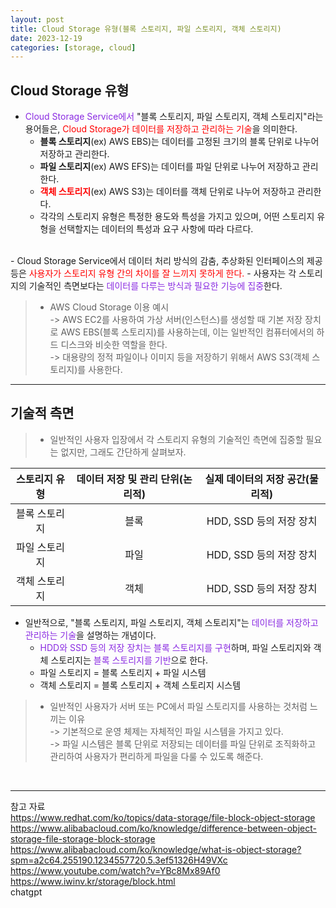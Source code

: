 ```yaml
---
layout: post
title: Cloud Storage 유형(블록 스토리지, 파일 스토리지, 객체 스토리지)
date: 2023-12-19
categories: [storage, cloud]
---
```

## Cloud Storage 유형
- <span style="color:blueviolet">Cloud Storage Service에서</span> "블록 스토리지, 파일 스토리지, 객체 스토리지"라는 용어들은, <span style="color:red">Cloud Storage가 데이터를 저장하고 관리하는 기술</span>을 의미한다.
    - **블록 스토리지**(ex) AWS EBS)는 데이터를 고정된 크기의 블록 단위로 나누어 저장하고 관리한다.
    - **파일 스토리지**(ex) AWS EFS)는 데이터를 파일 단위로 나누어 저장하고 관리한다.
    - <span style="color:red">**객체 스토리지**</span>(ex) AWS S3)는 데이터를 객체 단위로 나누어 저장하고 관리한다.  
    - 각각의 스토리지 유형은 특정한 용도와 특성을 가지고 있으며, 어떤 스토리지 유형을 선택할지는 데이터의 특성과 요구 사항에 따라 다르다.  
<br>
- Cloud Storage Service에서 데이터 처리 방식의 감춤, 추상화된 인터페이스의 제공 등은<span style="color:red"> 사용자가 스토리지 유형 간의 차이를 잘 느끼지 못하게 한다.</span>   
    - 사용자는 각 스토리지의 기술적인 측면보다는 <span style="color:blueviolet">데이터를 다루는 방식과 필요한 기능에 집중</span>한다.  

> - AWS Cloud Storage 이용 예시  
    -> AWS EC2를 사용하여 가상 서버(인스턴스)를 생성할 때 기본 저장 장치로 AWS EBS(블록 스토리지)를 사용하는데, 이는 일반적인 컴퓨터에서의 하드 디스크와 비슷한 역할을 한다.  
    -> 대용량의 정적 파일이나 이미지 등을 저장하기 위해서 AWS S3(객체 스토리지)를 사용한다.

---
## 기술적 측면
> - 일반적인 사용자 입장에서 각 스토리지 유형의 기술적인 측면에 집중할 필요는 없지만, 그래도 간단하게 살펴보자.

| 스토리지 유형 | 데이터 저장 및 관리 단위(논리적) | 실제 데이터의 저장 공간(물리적) |
|:-------------------------:|:-------------------------:|:---------------------:|
| 블록 스토리지 | 블록 |HDD, SSD 등의 저장 장치 |
| 파일 스토리지 | 파일 |HDD, SSD 등의 저장 장치 |
| 객체 스토리지 | 객체 |HDD, SSD 등의 저장 장치 |

- 일반적으로, "블록 스토리지, 파일 스토리지, 객체 스토리지"는 <span style="color:blueviolet">데이터를 저장하고 관리하는 기술</span>을 설명하는 개념이다.   
    - <span style="color:blueviolet">HDD와 SSD 등의 저장 장치는 블록 스토리지를 구현</span>하며, 파일 스토리지와 객체 스토리지는 <span style="color:blueviolet"> 블록 스토리지를 기반</span>으로 한다.
    - 파일 스토리지 = 블록 스토리지 + 파일 시스템   
    - 객체 스토리지 = 블록 스토리지 + 객체 스토리지 시스템   

> - 일반적인 사용자가 서버 또는 PC에서 파일 스토리지를 사용하는 것처럼 느끼는 이유   
    -> 기본적으로 운영 체제는 자체적인 파일 시스템을 가지고 있다.  
    -> 파일 시스템은 블록 단위로 저장되는 데이터를 파일 단위로 조직화하고 관리하여 사용자가 편리하게 파일을 다룰 수 있도록 해준다.
 <br>

---
참고 자료   
https://www.redhat.com/ko/topics/data-storage/file-block-object-storage   
https://www.alibabacloud.com/ko/knowledge/difference-between-object-storage-file-storage-block-storage   
https://www.alibabacloud.com/ko/knowledge/what-is-object-storage?spm=a2c64.255190.1234557720.5.3ef51326H49VXc  
https://www.youtube.com/watch?v=YBc8Mx89Af0   
https://www.iwinv.kr/storage/block.html  
chatgpt